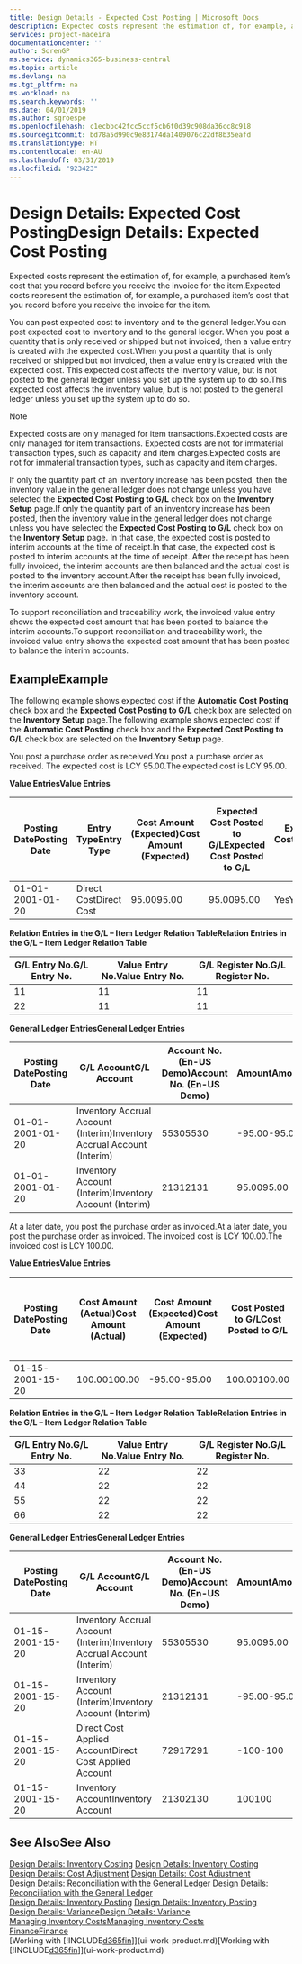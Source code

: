 ```yaml
---
title: Design Details - Expected Cost Posting | Microsoft Docs
description: Expected costs represent the estimation of, for example, a purchased item’s cost that you record before you receive the invoice for the item.
services: project-madeira
documentationcenter: ''
author: SorenGP
ms.service: dynamics365-business-central
ms.topic: article
ms.devlang: na
ms.tgt_pltfrm: na
ms.workload: na
ms.search.keywords: ''
ms.date: 04/01/2019
ms.author: sgroespe
ms.openlocfilehash: c1ecbbc42fcc5ccf5cb6f0d39c908da36cc8c918
ms.sourcegitcommit: bd78a5d990c9e83174da1409076c22df8b35eafd
ms.translationtype: HT
ms.contentlocale: en-AU
ms.lasthandoff: 03/31/2019
ms.locfileid: "923423"
---
```

# <a name="design-details-expected-cost-posting"></a><span data-ttu-id="b70ce-103">Design Details: Expected Cost Posting</span><span class="sxs-lookup"><span data-stu-id="b70ce-103">Design Details: Expected Cost Posting</span></span>
<span data-ttu-id="b70ce-104">Expected costs represent the estimation of, for example, a purchased item’s cost that you record before you receive the invoice for the item.</span><span class="sxs-lookup"><span data-stu-id="b70ce-104">Expected costs represent the estimation of, for example, a purchased item’s cost that you record before you receive the invoice for the item.</span></span>  

 <span data-ttu-id="b70ce-105">You can post expected cost to inventory and to the general ledger.</span><span class="sxs-lookup"><span data-stu-id="b70ce-105">You can post expected cost to inventory and to the general ledger.</span></span> <span data-ttu-id="b70ce-106">When you post a quantity that is only received or shipped but not invoiced, then a value entry is created with the expected cost.</span><span class="sxs-lookup"><span data-stu-id="b70ce-106">When you post a quantity that is only received or shipped but not invoiced, then a value entry is created with the expected cost.</span></span> <span data-ttu-id="b70ce-107">This expected cost affects the inventory value, but is not posted to the general ledger unless you set up the system up to do so.</span><span class="sxs-lookup"><span data-stu-id="b70ce-107">This expected cost affects the inventory value, but is not posted to the general ledger unless you set up the system up to do so.</span></span>  

> [!NOTE]  
>  <span data-ttu-id="b70ce-108">Expected costs are only managed for item transactions.</span><span class="sxs-lookup"><span data-stu-id="b70ce-108">Expected costs are only managed for item transactions.</span></span> <span data-ttu-id="b70ce-109">Expected costs are not for immaterial transaction types, such as capacity and item charges.</span><span class="sxs-lookup"><span data-stu-id="b70ce-109">Expected costs are not for immaterial transaction types, such as capacity and item charges.</span></span>  

 <span data-ttu-id="b70ce-110">If only the quantity part of an inventory increase has been posted, then the inventory value in the general ledger does not change unless you have selected the **Expected Cost Posting to G/L** check box on the **Inventory Setup** page.</span><span class="sxs-lookup"><span data-stu-id="b70ce-110">If only the quantity part of an inventory increase has been posted, then the inventory value in the general ledger does not change unless you have selected the **Expected Cost Posting to G/L** check box on the **Inventory Setup** page.</span></span> <span data-ttu-id="b70ce-111">In that case, the expected cost is posted to interim accounts at the time of receipt.</span><span class="sxs-lookup"><span data-stu-id="b70ce-111">In that case, the expected cost is posted to interim accounts at the time of receipt.</span></span> <span data-ttu-id="b70ce-112">After the receipt has been fully invoiced, the interim accounts are then balanced and the actual cost is posted to the inventory account.</span><span class="sxs-lookup"><span data-stu-id="b70ce-112">After the receipt has been fully invoiced, the interim accounts are then balanced and the actual cost is posted to the inventory account.</span></span>  

 <span data-ttu-id="b70ce-113">To support reconciliation and traceability work, the invoiced value entry shows the expected cost amount that has been posted to balance the interim accounts.</span><span class="sxs-lookup"><span data-stu-id="b70ce-113">To support reconciliation and traceability work, the invoiced value entry shows the expected cost amount that has been posted to balance the interim accounts.</span></span>  

## <a name="example"></a><span data-ttu-id="b70ce-114">Example</span><span class="sxs-lookup"><span data-stu-id="b70ce-114">Example</span></span>  
 <span data-ttu-id="b70ce-115">The following example shows expected cost if the **Automatic Cost Posting** check box and the **Expected Cost Posting to G/L** check box are selected on the **Inventory Setup** page.</span><span class="sxs-lookup"><span data-stu-id="b70ce-115">The following example shows expected cost if the **Automatic Cost Posting** check box and the **Expected Cost Posting to G/L** check box are selected on the **Inventory Setup** page.</span></span>  

 <span data-ttu-id="b70ce-116">You post a purchase order as received.</span><span class="sxs-lookup"><span data-stu-id="b70ce-116">You post a purchase order as received.</span></span> <span data-ttu-id="b70ce-117">The expected cost is LCY 95.00.</span><span class="sxs-lookup"><span data-stu-id="b70ce-117">The expected cost is LCY 95.00.</span></span>  

 <span data-ttu-id="b70ce-118">**Value Entries**</span><span class="sxs-lookup"><span data-stu-id="b70ce-118">**Value Entries**</span></span>  

|<span data-ttu-id="b70ce-119">Posting Date</span><span class="sxs-lookup"><span data-stu-id="b70ce-119">Posting Date</span></span>|<span data-ttu-id="b70ce-120">Entry Type</span><span class="sxs-lookup"><span data-stu-id="b70ce-120">Entry Type</span></span>|<span data-ttu-id="b70ce-121">Cost Amount (Expected)</span><span class="sxs-lookup"><span data-stu-id="b70ce-121">Cost Amount (Expected)</span></span>|<span data-ttu-id="b70ce-122">Expected Cost Posted to G/L</span><span class="sxs-lookup"><span data-stu-id="b70ce-122">Expected Cost Posted to G/L</span></span>|<span data-ttu-id="b70ce-123">Expected Cost</span><span class="sxs-lookup"><span data-stu-id="b70ce-123">Expected Cost</span></span>|<span data-ttu-id="b70ce-124">Item Ledger Entry No.</span><span class="sxs-lookup"><span data-stu-id="b70ce-124">Item Ledger Entry No.</span></span>|<span data-ttu-id="b70ce-125">Entry No.</span><span class="sxs-lookup"><span data-stu-id="b70ce-125">Entry No.</span></span>|  
|------------------|----------------|------------------------------|----------------------------------|-------------------|---------------------------|---------------|  
|<span data-ttu-id="b70ce-126">01-01-20</span><span class="sxs-lookup"><span data-stu-id="b70ce-126">01-01-20</span></span>|<span data-ttu-id="b70ce-127">Direct Cost</span><span class="sxs-lookup"><span data-stu-id="b70ce-127">Direct Cost</span></span>|<span data-ttu-id="b70ce-128">95.00</span><span class="sxs-lookup"><span data-stu-id="b70ce-128">95.00</span></span>|<span data-ttu-id="b70ce-129">95.00</span><span class="sxs-lookup"><span data-stu-id="b70ce-129">95.00</span></span>|<span data-ttu-id="b70ce-130">Yes</span><span class="sxs-lookup"><span data-stu-id="b70ce-130">Yes</span></span>|<span data-ttu-id="b70ce-131">1</span><span class="sxs-lookup"><span data-stu-id="b70ce-131">1</span></span>|<span data-ttu-id="b70ce-132">1</span><span class="sxs-lookup"><span data-stu-id="b70ce-132">1</span></span>|  

 <span data-ttu-id="b70ce-133">**Relation Entries in the G/L – Item Ledger Relation Table**</span><span class="sxs-lookup"><span data-stu-id="b70ce-133">**Relation Entries in the G/L – Item Ledger Relation Table**</span></span>  

|<span data-ttu-id="b70ce-134">G/L Entry No.</span><span class="sxs-lookup"><span data-stu-id="b70ce-134">G/L Entry No.</span></span>|<span data-ttu-id="b70ce-135">Value Entry No.</span><span class="sxs-lookup"><span data-stu-id="b70ce-135">Value Entry No.</span></span>|<span data-ttu-id="b70ce-136">G/L Register No.</span><span class="sxs-lookup"><span data-stu-id="b70ce-136">G/L Register No.</span></span>|  
|--------------------|---------------------|-----------------------|  
|<span data-ttu-id="b70ce-137">1</span><span class="sxs-lookup"><span data-stu-id="b70ce-137">1</span></span>|<span data-ttu-id="b70ce-138">1</span><span class="sxs-lookup"><span data-stu-id="b70ce-138">1</span></span>|<span data-ttu-id="b70ce-139">1</span><span class="sxs-lookup"><span data-stu-id="b70ce-139">1</span></span>|  
|<span data-ttu-id="b70ce-140">2</span><span class="sxs-lookup"><span data-stu-id="b70ce-140">2</span></span>|<span data-ttu-id="b70ce-141">1</span><span class="sxs-lookup"><span data-stu-id="b70ce-141">1</span></span>|<span data-ttu-id="b70ce-142">1</span><span class="sxs-lookup"><span data-stu-id="b70ce-142">1</span></span>|  

 <span data-ttu-id="b70ce-143">**General Ledger Entries**</span><span class="sxs-lookup"><span data-stu-id="b70ce-143">**General Ledger Entries**</span></span>  

|<span data-ttu-id="b70ce-144">Posting Date</span><span class="sxs-lookup"><span data-stu-id="b70ce-144">Posting Date</span></span>|<span data-ttu-id="b70ce-145">G/L Account</span><span class="sxs-lookup"><span data-stu-id="b70ce-145">G/L Account</span></span>|<span data-ttu-id="b70ce-146">Account No. (En-US Demo)</span><span class="sxs-lookup"><span data-stu-id="b70ce-146">Account No. (En-US Demo)</span></span>|<span data-ttu-id="b70ce-147">Amount</span><span class="sxs-lookup"><span data-stu-id="b70ce-147">Amount</span></span>|<span data-ttu-id="b70ce-148">Entry No.</span><span class="sxs-lookup"><span data-stu-id="b70ce-148">Entry No.</span></span>|  
|------------------|------------------|---------------------------------|------------|---------------|  
|<span data-ttu-id="b70ce-149">01-01-20</span><span class="sxs-lookup"><span data-stu-id="b70ce-149">01-01-20</span></span>|<span data-ttu-id="b70ce-150">Inventory Accrual Account (Interim)</span><span class="sxs-lookup"><span data-stu-id="b70ce-150">Inventory Accrual Account (Interim)</span></span>|<span data-ttu-id="b70ce-151">5530</span><span class="sxs-lookup"><span data-stu-id="b70ce-151">5530</span></span>|<span data-ttu-id="b70ce-152">-95.00</span><span class="sxs-lookup"><span data-stu-id="b70ce-152">-95.00</span></span>|<span data-ttu-id="b70ce-153">2</span><span class="sxs-lookup"><span data-stu-id="b70ce-153">2</span></span>|  
|<span data-ttu-id="b70ce-154">01-01-20</span><span class="sxs-lookup"><span data-stu-id="b70ce-154">01-01-20</span></span>|<span data-ttu-id="b70ce-155">Inventory Account (Interim)</span><span class="sxs-lookup"><span data-stu-id="b70ce-155">Inventory Account (Interim)</span></span>|<span data-ttu-id="b70ce-156">2131</span><span class="sxs-lookup"><span data-stu-id="b70ce-156">2131</span></span>|<span data-ttu-id="b70ce-157">95.00</span><span class="sxs-lookup"><span data-stu-id="b70ce-157">95.00</span></span>|<span data-ttu-id="b70ce-158">1</span><span class="sxs-lookup"><span data-stu-id="b70ce-158">1</span></span>|  

 <span data-ttu-id="b70ce-159">At a later date, you post the purchase order as invoiced.</span><span class="sxs-lookup"><span data-stu-id="b70ce-159">At a later date, you post the purchase order as invoiced.</span></span> <span data-ttu-id="b70ce-160">The invoiced cost is LCY 100.00.</span><span class="sxs-lookup"><span data-stu-id="b70ce-160">The invoiced cost is LCY 100.00.</span></span>  

 <span data-ttu-id="b70ce-161">**Value Entries**</span><span class="sxs-lookup"><span data-stu-id="b70ce-161">**Value Entries**</span></span>  

|<span data-ttu-id="b70ce-162">Posting Date</span><span class="sxs-lookup"><span data-stu-id="b70ce-162">Posting Date</span></span>|<span data-ttu-id="b70ce-163">Cost Amount (Actual)</span><span class="sxs-lookup"><span data-stu-id="b70ce-163">Cost Amount (Actual)</span></span>|<span data-ttu-id="b70ce-164">Cost Amount (Expected)</span><span class="sxs-lookup"><span data-stu-id="b70ce-164">Cost Amount (Expected)</span></span>|<span data-ttu-id="b70ce-165">Cost Posted to G/L</span><span class="sxs-lookup"><span data-stu-id="b70ce-165">Cost Posted to G/L</span></span>|<span data-ttu-id="b70ce-166">Expected Cost</span><span class="sxs-lookup"><span data-stu-id="b70ce-166">Expected Cost</span></span>|<span data-ttu-id="b70ce-167">Item Ledger Entry No.</span><span class="sxs-lookup"><span data-stu-id="b70ce-167">Item Ledger Entry No.</span></span>|<span data-ttu-id="b70ce-168">Entry No.</span><span class="sxs-lookup"><span data-stu-id="b70ce-168">Entry No.</span></span>|  
|------------------|----------------------------|------------------------------|-------------------------|-------------------|---------------------------|---------------|  
|<span data-ttu-id="b70ce-169">01-15-20</span><span class="sxs-lookup"><span data-stu-id="b70ce-169">01-15-20</span></span>|<span data-ttu-id="b70ce-170">100.00</span><span class="sxs-lookup"><span data-stu-id="b70ce-170">100.00</span></span>|<span data-ttu-id="b70ce-171">-95.00</span><span class="sxs-lookup"><span data-stu-id="b70ce-171">-95.00</span></span>|<span data-ttu-id="b70ce-172">100.00</span><span class="sxs-lookup"><span data-stu-id="b70ce-172">100.00</span></span>|<span data-ttu-id="b70ce-173">No</span><span class="sxs-lookup"><span data-stu-id="b70ce-173">No</span></span>|<span data-ttu-id="b70ce-174">1</span><span class="sxs-lookup"><span data-stu-id="b70ce-174">1</span></span>|<span data-ttu-id="b70ce-175">2</span><span class="sxs-lookup"><span data-stu-id="b70ce-175">2</span></span>|  

 <span data-ttu-id="b70ce-176">**Relation Entries in the G/L – Item Ledger Relation Table**</span><span class="sxs-lookup"><span data-stu-id="b70ce-176">**Relation Entries in the G/L – Item Ledger Relation Table**</span></span>  

|<span data-ttu-id="b70ce-177">G/L Entry No.</span><span class="sxs-lookup"><span data-stu-id="b70ce-177">G/L Entry No.</span></span>|<span data-ttu-id="b70ce-178">Value Entry No.</span><span class="sxs-lookup"><span data-stu-id="b70ce-178">Value Entry No.</span></span>|<span data-ttu-id="b70ce-179">G/L Register No.</span><span class="sxs-lookup"><span data-stu-id="b70ce-179">G/L Register No.</span></span>|  
|--------------------|---------------------|-----------------------|  
|<span data-ttu-id="b70ce-180">3</span><span class="sxs-lookup"><span data-stu-id="b70ce-180">3</span></span>|<span data-ttu-id="b70ce-181">2</span><span class="sxs-lookup"><span data-stu-id="b70ce-181">2</span></span>|<span data-ttu-id="b70ce-182">2</span><span class="sxs-lookup"><span data-stu-id="b70ce-182">2</span></span>|  
|<span data-ttu-id="b70ce-183">4</span><span class="sxs-lookup"><span data-stu-id="b70ce-183">4</span></span>|<span data-ttu-id="b70ce-184">2</span><span class="sxs-lookup"><span data-stu-id="b70ce-184">2</span></span>|<span data-ttu-id="b70ce-185">2</span><span class="sxs-lookup"><span data-stu-id="b70ce-185">2</span></span>|  
|<span data-ttu-id="b70ce-186">5</span><span class="sxs-lookup"><span data-stu-id="b70ce-186">5</span></span>|<span data-ttu-id="b70ce-187">2</span><span class="sxs-lookup"><span data-stu-id="b70ce-187">2</span></span>|<span data-ttu-id="b70ce-188">2</span><span class="sxs-lookup"><span data-stu-id="b70ce-188">2</span></span>|  
|<span data-ttu-id="b70ce-189">6</span><span class="sxs-lookup"><span data-stu-id="b70ce-189">6</span></span>|<span data-ttu-id="b70ce-190">2</span><span class="sxs-lookup"><span data-stu-id="b70ce-190">2</span></span>|<span data-ttu-id="b70ce-191">2</span><span class="sxs-lookup"><span data-stu-id="b70ce-191">2</span></span>|  

 <span data-ttu-id="b70ce-192">**General Ledger Entries**</span><span class="sxs-lookup"><span data-stu-id="b70ce-192">**General Ledger Entries**</span></span>  

|<span data-ttu-id="b70ce-193">Posting Date</span><span class="sxs-lookup"><span data-stu-id="b70ce-193">Posting Date</span></span>|<span data-ttu-id="b70ce-194">G/L Account</span><span class="sxs-lookup"><span data-stu-id="b70ce-194">G/L Account</span></span>|<span data-ttu-id="b70ce-195">Account No. (En-US Demo)</span><span class="sxs-lookup"><span data-stu-id="b70ce-195">Account No. (En-US Demo)</span></span>|<span data-ttu-id="b70ce-196">Amount</span><span class="sxs-lookup"><span data-stu-id="b70ce-196">Amount</span></span>|<span data-ttu-id="b70ce-197">Entry No.</span><span class="sxs-lookup"><span data-stu-id="b70ce-197">Entry No.</span></span>|  
|------------------|------------------|---------------------------------|------------|---------------|  
|<span data-ttu-id="b70ce-198">01-15-20</span><span class="sxs-lookup"><span data-stu-id="b70ce-198">01-15-20</span></span>|<span data-ttu-id="b70ce-199">Inventory Accrual Account (Interim)</span><span class="sxs-lookup"><span data-stu-id="b70ce-199">Inventory Accrual Account (Interim)</span></span>|<span data-ttu-id="b70ce-200">5530</span><span class="sxs-lookup"><span data-stu-id="b70ce-200">5530</span></span>|<span data-ttu-id="b70ce-201">95.00</span><span class="sxs-lookup"><span data-stu-id="b70ce-201">95.00</span></span>|<span data-ttu-id="b70ce-202">4</span><span class="sxs-lookup"><span data-stu-id="b70ce-202">4</span></span>|  
|<span data-ttu-id="b70ce-203">01-15-20</span><span class="sxs-lookup"><span data-stu-id="b70ce-203">01-15-20</span></span>|<span data-ttu-id="b70ce-204">Inventory Account (Interim)</span><span class="sxs-lookup"><span data-stu-id="b70ce-204">Inventory Account (Interim)</span></span>|<span data-ttu-id="b70ce-205">2131</span><span class="sxs-lookup"><span data-stu-id="b70ce-205">2131</span></span>|<span data-ttu-id="b70ce-206">-95.00</span><span class="sxs-lookup"><span data-stu-id="b70ce-206">-95.00</span></span>|<span data-ttu-id="b70ce-207">3</span><span class="sxs-lookup"><span data-stu-id="b70ce-207">3</span></span>|  
|<span data-ttu-id="b70ce-208">01-15-20</span><span class="sxs-lookup"><span data-stu-id="b70ce-208">01-15-20</span></span>|<span data-ttu-id="b70ce-209">Direct Cost Applied Account</span><span class="sxs-lookup"><span data-stu-id="b70ce-209">Direct Cost Applied Account</span></span>|<span data-ttu-id="b70ce-210">7291</span><span class="sxs-lookup"><span data-stu-id="b70ce-210">7291</span></span>|<span data-ttu-id="b70ce-211">-100</span><span class="sxs-lookup"><span data-stu-id="b70ce-211">-100</span></span>|<span data-ttu-id="b70ce-212">6</span><span class="sxs-lookup"><span data-stu-id="b70ce-212">6</span></span>|  
|<span data-ttu-id="b70ce-213">01-15-20</span><span class="sxs-lookup"><span data-stu-id="b70ce-213">01-15-20</span></span>|<span data-ttu-id="b70ce-214">Inventory Account</span><span class="sxs-lookup"><span data-stu-id="b70ce-214">Inventory Account</span></span>|<span data-ttu-id="b70ce-215">2130</span><span class="sxs-lookup"><span data-stu-id="b70ce-215">2130</span></span>|<span data-ttu-id="b70ce-216">100</span><span class="sxs-lookup"><span data-stu-id="b70ce-216">100</span></span>|<span data-ttu-id="b70ce-217">5</span><span class="sxs-lookup"><span data-stu-id="b70ce-217">5</span></span>|  

## <a name="see-also"></a><span data-ttu-id="b70ce-218">See Also</span><span class="sxs-lookup"><span data-stu-id="b70ce-218">See Also</span></span>
 <span data-ttu-id="b70ce-219">[Design Details: Inventory Costing](design-details-inventory-costing.md) </span><span class="sxs-lookup"><span data-stu-id="b70ce-219">[Design Details: Inventory Costing](design-details-inventory-costing.md) </span></span>  
 <span data-ttu-id="b70ce-220">[Design Details: Cost Adjustment](design-details-cost-adjustment.md) </span><span class="sxs-lookup"><span data-stu-id="b70ce-220">[Design Details: Cost Adjustment](design-details-cost-adjustment.md) </span></span>  
 <span data-ttu-id="b70ce-221">[Design Details: Reconciliation with the General Ledger](design-details-reconciliation-with-the-general-ledger.md) </span><span class="sxs-lookup"><span data-stu-id="b70ce-221">[Design Details: Reconciliation with the General Ledger](design-details-reconciliation-with-the-general-ledger.md) </span></span>  
 <span data-ttu-id="b70ce-222">[Design Details: Inventory Posting](design-details-inventory-posting.md) </span><span class="sxs-lookup"><span data-stu-id="b70ce-222">[Design Details: Inventory Posting](design-details-inventory-posting.md) </span></span>  
 [<span data-ttu-id="b70ce-223">Design Details: Variance</span><span class="sxs-lookup"><span data-stu-id="b70ce-223">Design Details: Variance</span></span>](design-details-variance.md)  
 [<span data-ttu-id="b70ce-224">Managing Inventory Costs</span><span class="sxs-lookup"><span data-stu-id="b70ce-224">Managing Inventory Costs</span></span>](finance-manage-inventory-costs.md)  
 [<span data-ttu-id="b70ce-225">Finance</span><span class="sxs-lookup"><span data-stu-id="b70ce-225">Finance</span></span>](finance.md)  
 <span data-ttu-id="b70ce-226">[Working with [!INCLUDE[d365fin](includes/d365fin_md.md)]](ui-work-product.md)</span><span class="sxs-lookup"><span data-stu-id="b70ce-226">[Working with [!INCLUDE[d365fin](includes/d365fin_md.md)]](ui-work-product.md)</span></span>
